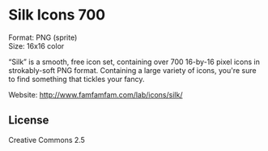 Silk Icons 700
==========

Format: PNG (sprite)  
Size: 16x16 color  

“Silk” is a smooth, free icon set, containing over 700 16-by-16 pixel icons in strokably-soft PNG format. Containing a large variety of icons, you're sure to find something that tickles your fancy.

Website: http://www.famfamfam.com/lab/icons/silk/

License
-----------

Creative Commons 2.5